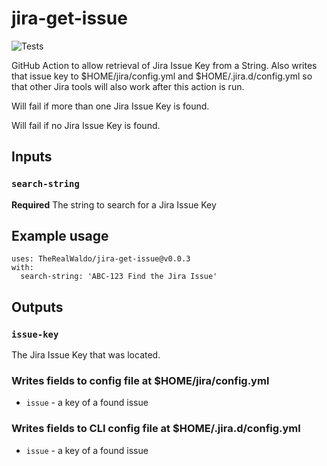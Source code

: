 # jira-get-issue
![Tests](https://github.com/TheRealWaldo/jira-get-issue/workflows/Tests/badge.svg)

GitHub Action to allow retrieval of Jira Issue Key from a String.  Also writes that issue key to $HOME/jira/config.yml and $HOME/.jira.d/config.yml so that other Jira tools will also work after this action is run.

Will fail if more than one Jira Issue Key is found.

Will fail if no Jira Issue Key is found.

## Inputs

### `search-string`

**Required** The string to search for a Jira Issue Key

## Example usage

```
uses: TheRealWaldo/jira-get-issue@v0.0.3
with:
  search-string: 'ABC-123 Find the Jira Issue'
```

## Outputs

### `issue-key`

The Jira Issue Key that was located.

### Writes fields to config file at $HOME/jira/config.yml
- `issue` - a key of a found issue

### Writes fields to CLI config file at $HOME/.jira.d/config.yml
- `issue` - a key of a found issue
